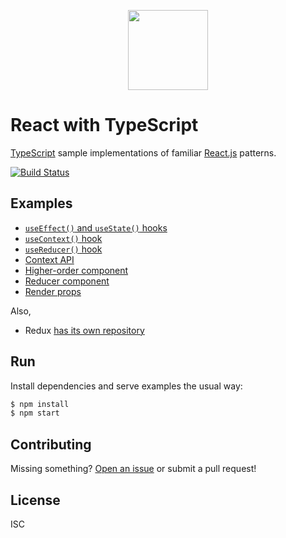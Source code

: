 <p align="center">
  <img src="public/react-typescript.svg" width="128" />
</p>

# React with TypeScript

[TypeScript](https://www.typescriptlang.org/) sample implementations of familiar
[React.js](http://reactjs.org) patterns.

[![Build Status](https://travis-ci.org/rjz/react-with-typescript.svg?branch=master)](https://travis-ci.org/rjz/react-with-typescript)

## Examples

- [`useEffect()` and `useState()` hooks](./src/examples/hook-effect/)
- [`useContext()` hook](./src/examples/hook-context/)
- [`useReducer()` hook](./src/examples/hook-reducer/)
- [Context API](./src/examples/context/)
- [Higher-order component](./src/examples/higher-order-component/)
- [Reducer component](./src/examples/reducer-component/)
- [Render props](./src/examples/render-props/)

Also,

- Redux [has its own repository][ts-react-redux]

## Run

Install dependencies and serve examples the usual way:

```sh
$ npm install
$ npm start
```

## Contributing

Missing something? [Open an
issue](https://github.com/rjz/react-with-typescript/issues/new) or submit a pull
request!

## License

ISC

[ts-react-redux]: https://github.com/rjz/typescript-react-redux
